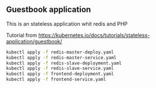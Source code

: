 ## Guestbook application

This is an stateless application whit redis and PHP

Tutorial from https://kubernetes.io/docs/tutorials/stateless-application/guestbook/
```bash
kubectl apply -f redis-master-deploy.yaml
kubectl apply -f redis-master-service.yaml
kubectl apply -f redis-slave-deployment.yaml
kubectl apply -f redis-slave-service.yaml
kubectl apply -f frontend-deployment.yaml
kubectl apply -f frontend-service.yaml
```

